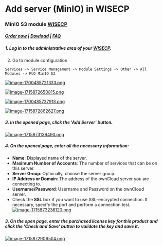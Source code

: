 # Add server (MinIO) in WISECP

### MinIO S3 module **[WISECP](https://puqcloud.com/link.php?id=78)** 

#####  [Order now](https://puqcloud.com/wisecp-module-minio-s3.php) | [Dowload](https://download.puqcloud.com/WISECP/Product/PUQ_WISECP-MinIO-S3/) | [FAQ](https://faq.puqcloud.com/)

##### 1. Log in to the administrative area of your **[WISECP](https://puqcloud.com/link.php?id=78)**.

#####   
2. Go to module configuration.

```
Services -> Service Management -> Module Settings -> Other -> All Modules -> PUQ MinIO S3
```

[![image-1700485721333.png](https://doc.puq.info/uploads/images/gallery/2023-11/scaled-1680-/image-1700485721333.png)](https://doc.puq.info/uploads/images/gallery/2023-11/image-1700485721333.png)

[![image-1715872650815.png](https://doc.puq.info/uploads/images/gallery/2024-05/scaled-1680-/image-1715872650815.png)](https://doc.puq.info/uploads/images/gallery/2024-05/image-1715872650815.png)

[![image-1700485737918.png](https://doc.puq.info/uploads/images/gallery/2023-11/scaled-1680-/image-1700485737918.png)](https://doc.puq.info/uploads/images/gallery/2023-11/image-1700485737918.png)

[![image-1715872862627.png](https://doc.puq.info/uploads/images/gallery/2024-05/scaled-1680-/image-1715872862627.png)](https://doc.puq.info/uploads/images/gallery/2024-05/image-1715872862627.png)

##### 3. In the opened page, click the '**Add Server**' button.

[![image-1715873139490.png](https://doc.puq.info/uploads/images/gallery/2024-05/scaled-1680-/image-1715873139490.png)](https://doc.puq.info/uploads/images/gallery/2024-05/image-1715873139490.png)

##### 4. On the opened page, enter all the necessary information:

- **Name**: Displayed name of the server.
- **Maximum Number of Accounts**: The number of services that can be on this server.
- **Server Group**: Optionally, choose the server group.
- **IP Address or Domain**: The address of the ownCloud server you are connecting to.
- **Username/Password**: Username and Password on the ownCloud server.
- Check the **SSL** box if you want to use SSL-encrypted connection. If necessary, specify the port and perform a connection test.  
    [![image-1715873236120.png](https://doc.puq.info/uploads/images/gallery/2024-05/scaled-1680-/image-1715873236120.png)](https://doc.puq.info/uploads/images/gallery/2024-05/image-1715873236120.png)

##### 3. On the open page, enter the purchased license key for this product and click the '**Check and Save**' button to validate the key and save it.

[![image-1715872906504.png](https://doc.puq.info/uploads/images/gallery/2024-05/scaled-1680-/image-1715872906504.png)](https://doc.puq.info/uploads/images/gallery/2024-05/image-1715872906504.png)